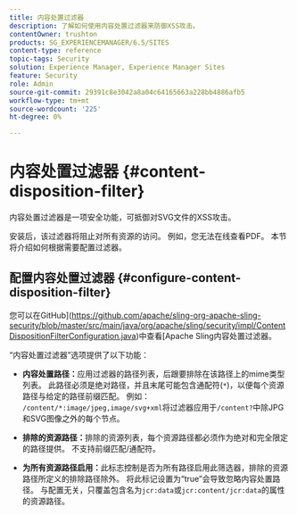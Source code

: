```yaml
---
title: 内容处置过滤器
description: 了解如何使用内容处置过滤器来防御XSS攻击。
contentOwner: trushton
products: SG_EXPERIENCEMANAGER/6.5/SITES
content-type: reference
topic-tags: Security
solution: Experience Manager, Experience Manager Sites
feature: Security
role: Admin
source-git-commit: 29391c8e3042a8a04c64165663a228bb4886afb5
workflow-type: tm+mt
source-wordcount: '225'
ht-degree: 0%

---
```


# 内容处置过滤器 {#content-disposition-filter}

内容处置过滤器是一项安全功能，可抵御对SVG文件的XSS攻击。

安装后，该过滤器将阻止对所有资源的访问。 例如，您无法在线查看PDF。 本节将介绍如何根据需要配置过滤器。

## 配置内容处置过滤器 {#configure-content-disposition-filter}

您可以在GitHub](https://github.com/apache/sling-org-apache-sling-security/blob/master/src/main/java/org/apache/sling/security/impl/ContentDispositionFilterConfiguration.java)中查看[Apache Sling内容处置过滤器。

“内容处置过滤器”选项提供了以下功能：

* **内容处置路径：**&#x200B;应用过滤器的路径列表，后跟要排除在该路径上的mime类型列表。 此路径必须是绝对路径，并且末尾可能包含通配符(`*`)，以便每个资源路径与给定的路径前缀匹配。 例如： `/content/*:image/jpeg,image/svg+xml`将过滤器应用于`/content?`中除JPG和SVG图像之外的每个节点。

* **排除的资源路径：**&#x200B;排除的资源列表，每个资源路径都必须作为绝对和完全限定的路径提供。 不支持前缀匹配/通配符。

* **为所有资源路径启用：**&#x200B;此标志控制是否为所有路径启用此筛选器，排除的资源路径所定义的排除路径除外。 将此标记设置为“true”会导致忽略内容处置路径。 与配置无关，只覆盖包含名为`jcr:data`或`jcr:content/jcr:data`的属性的资源路径。
